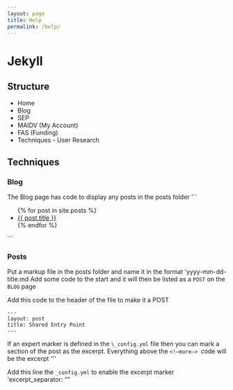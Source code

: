 ```yaml
---
layout: page
title: Help
permalink: /help/
---
```


# Jekyll

## Structure
- Home
- Blog
- SEP
- MAIDV (My Account)
- FAS (Funding)
- Techniques - User Research




## Techniques
### Blog
The Blog page has code to display any posts in the posts folder
'``
<ul>
  {% for post in site.posts %}
    <li>
      <a href="{{ post.url }}">{{ post.title }}</a>
    </li>
  {% endfor %}
</ul>
```

### Posts
Put a markup file in the posts folder and name it in the format 
'yyyy-mm-dd-title.md
Add some code to the start and it will then be listed as a `POST` on the `BLOG` page

Add this code to the header of the file to make it a POST 
```
---
layout: post
title: Shared Entry Point
---
```

If an expert marker is defined in the `\_config.yml` file then you can mark a section of the post as the excerpt. 
Everything above the  `<!—more—> `code will be the excerpt
'''<!--more-->

Add this line the `_config.yml` to enable the excerpt marker
'excerpt_separator: "<!--more-->"

